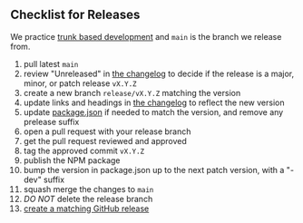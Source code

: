 ## Checklist for Releases

We practice [trunk based development](https://trunkbaseddevelopment.com) and
`main` is the branch we release from.

1. pull latest `main`
1. review "Unreleased" in [the changelog](./CHANGELOG.md) to decide if
   the release is a major, minor, or patch release `vX.Y.Z`
1. create a new branch `release/vX.Y.Z` matching the version
1. update links and headings in [the changelog](./CHANGELOG.md) to reflect the new version
1. update [package.json](./package.json) if needed to match the version, and remove any prelease suffix
1. open a pull request with your release branch
1. get the pull request reviewed and approved
1. tag the approved commit `vX.Y.Z`
1. publish the NPM package
1. bump the version in package.json up to the next patch version, with a "-dev" suffix
1. squash merge the changes to `main`
1. *DO NOT* delete the release branch
1. [create a matching GitHub release](https://github.com/SymplifyConversion/sst-sdk-nodejs/releases/new)
